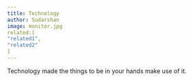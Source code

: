 ```yaml
---
title: Technology
author: Sudarshan
image: monitor.jpg
related:[
"related1",
"related2"
]
---
```



Technology made the things to be in your hands make use of it.
